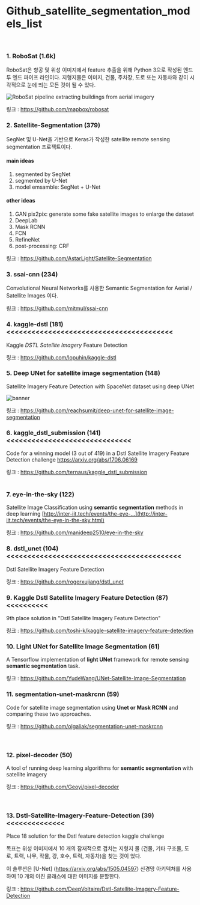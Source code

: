 # Github_satellite_segmentation_models_list
<br>

### 1. RoboSat (1.6k)

RoboSat은 항공 및 위성 이미지에서 feature 추출을 위해 Python 3으로 작성된 엔드 투 엔드 파이프 라인이다. 지형지물은 이미지, 건물, 주차장, 도로 또는 자동차와 같이 시각적으로 눈에 띄는 모든 것이 될 수 있다.

 ![RoboSat pipeline extracting buildings from aerial imagery](https://github.com/mapbox/robosat/raw/master/assets/buildings.png) 

링크 :  https://github.com/mapbox/robosat 
<br>


### 2. Satellite-Segmentation (379)

 SegNet 및 U-Net을 기반으로 Keras가 작성한 satellite remote sensing segmentation 프로젝트이다.

#### main ideas

1. segmented by SegNet
2. segmented by U-Net
3. model emsamble: SegNet + U-Net

#### other ideas

1. GAN pix2pix: generate some fake satellite images to enlarge the dataset
2. DeepLab
3. Mask RCNN
4. FCN
5. RefineNet
6. post-processing: CRF

링크 :  https://github.com/AstarLight/Satellite-Segmentation 
<br>

### 3. ssai-cnn (234)

Convolutional Neural Networks를 사용한 Semantic Segmentation for Aerial / Satellite Images 이다.

링크 :  https://github.com/mitmul/ssai-cnn 
<br>

### 4. kaggle-dstl (181) <<<<<<<<<<<<<<<<<<<<<<<<<<<<<<<<<<<<<<<<

 Kaggle *DSTL* *Satellite* *Imagery* Feature Detection 

링크 :  https://github.com/lopuhin/kaggle-dstl 
<br>

### 5. Deep UNet for satellite image segmentation (148)

 Satellite Imagery Feature Detection with SpaceNet dataset using deep UNet

![banner](https://camo.githubusercontent.com/28891f9cc505787a642b1ddabdc162e236c26204/68747470733a2f2f692e696d6775722e636f6d2f686a49546670632e706e67) 

링크 :  https://github.com/reachsumit/deep-unet-for-satellite-image-segmentation 
<br>


### 6. kaggle_dstl_submission (141) <<<<<<<<<<<<<<<<<<<<<<<<<<<<<<

 Code for a winning model (3 out of 419) in a Dstl Satellite Imagery Feature Detection challenge https://arxiv.org/abs/1706.06169 

링크 :  https://github.com/ternaus/kaggle_dstl_submission 
<br>
<br>


### 7. eye-in-the-sky (122)

 Satellite Image Classification using **semantic segmentation** methods in deep learning [http://inter-iit.tech/events/the-eye-…](http://inter-iit.tech/events/the-eye-in-the-sky.html) 

링크 :  https://github.com/manideep2510/eye-in-the-sky 
<br>


### 8. dstl_unet (104) <<<<<<<<<<<<<<<<<<<<<<<<<<<<<<<<<<<<<<<<<<

 Dstl Satellite Imagery Feature Detection

링크 :  https://github.com/rogerxujiang/dstl_unet
<br>


### 9. Kaggle Dstl Satellite Imagery Feature Detection (87) <<<<<<<<<<

 9th place solution in "Dstl Satellite Imagery Feature Detection" 

링크 :  https://github.com/toshi-k/kaggle-satellite-imagery-feature-detection 
<br>




### 10. Light UNet for Satellite Image Segmentation (61)

 A Tensorflow implementation of **light UNet** framework for remote sensing **semantic segmentation** task. 

링크 :  https://github.com/YudeWang/UNet-Satellite-Image-Segmentation 
<br>




### 11. segmentation-unet-maskrcnn (59)

 Code for satellite image segmentation using **Unet or Mask RCNN** and comparing these two approaches. 

링크 :  https://github.com/olgaliak/segmentation-unet-maskrcnn 
<br>
<br>
<br>



### 12. pixel-decoder (50)

 A tool of running deep learning algorithms for **semantic segmentation** with satellite imagery 

링크 :  https://github.com/Geoyi/pixel-decoder
<br>
<br>
<br>



### 13. Dstl-Satellite-Imagery-Feature-Detection (39) <<<<<<<<<<<<<<

 Place 18 solution for the Dstl feature detection kaggle challenge 

 목표는 위성 이미지에서 10 개의 잠재적으로 겹치는 지형지 물 (건물, 기타 구조물, 도로, 트랙, 나무, 작물, 강, 호수, 트럭, 자동차)을 찾는 것이 었다. 

이 솔루션은 [U-Net] (https://arxiv.org/abs/1505.04597) 신경망 아키텍처를 사용하여 10 개의 이진 클래스에 대한 이미지를 분할한다.

링크 :  https://github.com/DeepVoltaire/Dstl-Satellite-Imagery-Feature-Detection 
<br>
